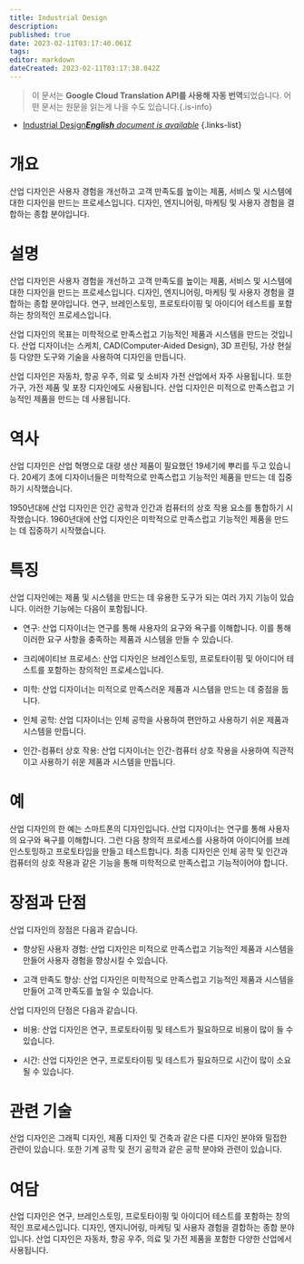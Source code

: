 ```yaml
---
title: Industrial Design
description: 
published: true
date: 2023-02-11T03:17:40.061Z
tags: 
editor: markdown
dateCreated: 2023-02-11T03:17:38.042Z
---
```


> 이 문서는 **Google Cloud Translation API를 사용해 자동 번역**되었습니다.
어떤 문서는 원문을 읽는게 나을 수도 있습니다.{.is-info}



- [Industrial Design***English** document is available*](/en/Knowledge-base/Dictionary/industrial-design)
{.links-list}


# 개요
산업 디자인은 사용자 경험을 개선하고 고객 만족도를 높이는 제품, 서비스 및 시스템에 대한 디자인을 만드는 프로세스입니다. 디자인, 엔지니어링, 마케팅 및 사용자 경험을 결합하는 종합 분야입니다.

# 설명
산업 디자인은 사용자 경험을 개선하고 고객 만족도를 높이는 제품, 서비스 및 시스템에 대한 디자인을 만드는 프로세스입니다. 디자인, 엔지니어링, 마케팅 및 사용자 경험을 결합하는 종합 분야입니다. 연구, 브레인스토밍, 프로토타이핑 및 아이디어 테스트를 포함하는 창의적인 프로세스입니다.

산업 디자인의 목표는 미학적으로 만족스럽고 기능적인 제품과 시스템을 만드는 것입니다. 산업 디자이너는 스케치, CAD(Computer-Aided Design), 3D 프린팅, 가상 현실 등 다양한 도구와 기술을 사용하여 디자인을 만듭니다.

산업 디자인은 자동차, 항공 우주, 의료 및 소비자 가전 산업에서 자주 사용됩니다. 또한 가구, 가전 제품 및 포장 디자인에도 사용됩니다. 산업 디자인은 미적으로 만족스럽고 기능적인 제품을 만드는 데 사용됩니다.

# 역사
산업 디자인은 산업 혁명으로 대량 생산 제품이 필요했던 19세기에 뿌리를 두고 있습니다. 20세기 초에 디자이너들은 미학적으로 만족스럽고 기능적인 제품을 만드는 데 집중하기 시작했습니다.

1950년대에 산업 디자인은 인간 공학과 인간과 컴퓨터의 상호 작용 요소를 통합하기 시작했습니다. 1960년대에 산업 디자인은 미학적으로 만족스럽고 기능적인 제품을 만드는 데 집중하기 시작했습니다.

# 특징
산업 디자인에는 제품 및 시스템을 만드는 데 유용한 도구가 되는 여러 가지 기능이 있습니다. 이러한 기능에는 다음이 포함됩니다.

- 연구: 산업 디자이너는 연구를 통해 사용자의 요구와 욕구를 이해합니다. 이를 통해 이러한 요구 사항을 충족하는 제품과 시스템을 만들 수 있습니다.

- 크리에이티브 프로세스: 산업 디자인은 브레인스토밍, 프로토타이핑 및 아이디어 테스트를 포함하는 창의적인 프로세스입니다.

- 미학: 산업 디자이너는 미적으로 만족스러운 제품과 시스템을 만드는 데 중점을 둡니다.

- 인체 공학: 산업 디자이너는 인체 공학을 사용하여 편안하고 사용하기 쉬운 제품과 시스템을 만듭니다.

- 인간-컴퓨터 상호 작용: 산업 디자이너는 인간-컴퓨터 상호 작용을 사용하여 직관적이고 사용하기 쉬운 제품과 시스템을 만듭니다.

# 예
산업 디자인의 한 예는 스마트폰의 디자인입니다. 산업 디자이너는 연구를 통해 사용자의 요구와 욕구를 이해합니다. 그런 다음 창의적 프로세스를 사용하여 아이디어를 브레인스토밍하고 프로토타입을 만들고 테스트합니다. 최종 디자인은 인체 공학 및 인간과 컴퓨터의 상호 작용과 같은 기능을 통해 미학적으로 만족스럽고 기능적이어야 합니다.

# 장점과 단점
산업 디자인의 장점은 다음과 같습니다.

- 향상된 사용자 경험: 산업 디자인은 미적으로 만족스럽고 기능적인 제품과 시스템을 만들어 사용자 경험을 향상시킬 수 있습니다.

- 고객 만족도 향상: 산업 디자인은 미학적으로 만족스럽고 기능적인 제품과 시스템을 만들어 고객 만족도를 높일 수 있습니다.

산업 디자인의 단점은 다음과 같습니다.

- 비용: 산업 디자인은 연구, 프로토타이핑 및 테스트가 필요하므로 비용이 많이 들 수 있습니다.

- 시간: 산업 디자인은 연구, 프로토타이핑 및 테스트가 필요하므로 시간이 많이 소요될 수 있습니다.

# 관련 기술
산업 디자인은 그래픽 디자인, 제품 디자인 및 건축과 같은 다른 디자인 분야와 밀접한 관련이 있습니다. 또한 기계 공학 및 전기 공학과 같은 공학 분야와 관련이 있습니다.

# 여담
산업 디자인은 연구, 브레인스토밍, 프로토타이핑 및 아이디어 테스트를 포함하는 창의적인 프로세스입니다. 디자인, 엔지니어링, 마케팅 및 사용자 경험을 결합하는 종합 분야입니다. 산업 디자인은 자동차, 항공 우주, 의료 및 가전 제품을 포함한 다양한 산업에서 사용됩니다.